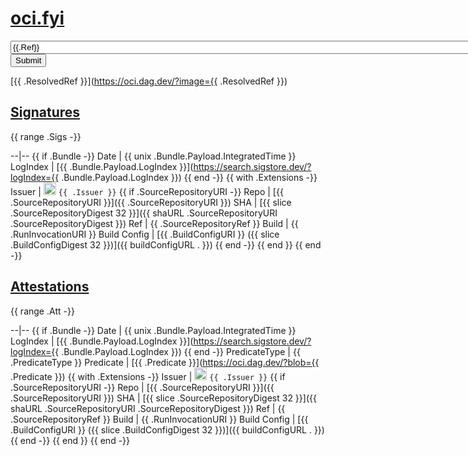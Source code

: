 # [oci.fyi](/)

<form action="/" method="GET" autocomplete="off" spellcheck="false">
<input size="100" type="text" name="image" value="{{.Ref}}">
<input type="submit">

[{{ .ResolvedRef }}](https://oci.dag.dev/?image={{ .ResolvedRef }})

## [Signatures](#signatures)

{{ range .Sigs -}}

--|--
{{ if .Bundle -}}
Date | {{ unix .Bundle.Payload.IntegratedTime }}
LogIndex | [{{ .Bundle.Payload.LogIndex }}](https://search.sigstore.dev/?logIndex={{ .Bundle.Payload.LogIndex }})
{{ end -}}
{{ with .Extensions -}}
Issuer | <img src="{{ issuerIcon .Issuer }}" width="20"/> `{{ .Issuer }}`
{{ if .SourceRepositoryURI -}}
Repo | [{{ .SourceRepositoryURI }}]({{ .SourceRepositoryURI }})
SHA | [{{ slice .SourceRepositoryDigest 32 }}]({{ shaURL .SourceRepositoryURI .SourceRepositoryDigest }})
Ref | {{ .SourceRepositoryRef }}
Build | {{ .RunInvocationURI }}
Build Config | [{{ .BuildConfigURI }} ({{ slice .BuildConfigDigest 32 }})]({{ buildConfigURL . }})
{{ end -}}
{{ end }}
{{ end -}}

## [Attestations](#attestations)

{{ range .Att -}}

--|--
{{ if .Bundle -}}
Date | {{ unix .Bundle.Payload.IntegratedTime }}
LogIndex | [{{ .Bundle.Payload.LogIndex }}](https://search.sigstore.dev/?logIndex={{ .Bundle.Payload.LogIndex }})
{{ end -}}
PredicateType | {{ .PredicateType }}
Predicate | [{{ .Predicate }}](https://oci.dag.dev/?blob={{ .Predicate }})
{{ with .Extensions -}}
Issuer | <img src="{{ issuerIcon .Issuer }}" width="20"/> `{{ .Issuer }}`
{{ if .SourceRepositoryURI -}}
Repo | [{{ .SourceRepositoryURI }}]({{ .SourceRepositoryURI }})
SHA | [{{ slice .SourceRepositoryDigest 32 }}]({{ shaURL .SourceRepositoryURI .SourceRepositoryDigest }})
Ref | {{ .SourceRepositoryRef }}
Build | {{ .RunInvocationURI }}
Build Config | [{{ .BuildConfigURI }} ({{ slice .BuildConfigDigest 32 }})]({{ buildConfigURL . }})
{{ end -}}
{{ end }}
{{ end -}}
